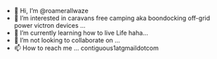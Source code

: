 - 👋 Hi, I’m @roamerallwaze
- 👀 I’m interested in caravans free camping aka boondocking off-grid power victron devices ...
- 🌱 I’m currently learning how to live Life haha...
- 💞️ I’m not looking to collaborate on ...
- 📫 How to reach me ... contiguous1atgmaildotcom

<!---
roamerallwaze/roamerallwaze is a ✨ special ✨ repository because its `README.md` (this file) appears on your GitHub profile.
You can click the Preview link to take a look at your changes.
--->
